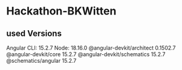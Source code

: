 # Hackathon-BKWitten



## used Versions
  Angular CLI: 15.2.7
  Node: 18.16.0
  @angular-devkit/architect    0.1502.7 
  @angular-devkit/core         15.2.7 
  @angular-devkit/schematics   15.2.7 
  @schematics/angular          15.2.7 
